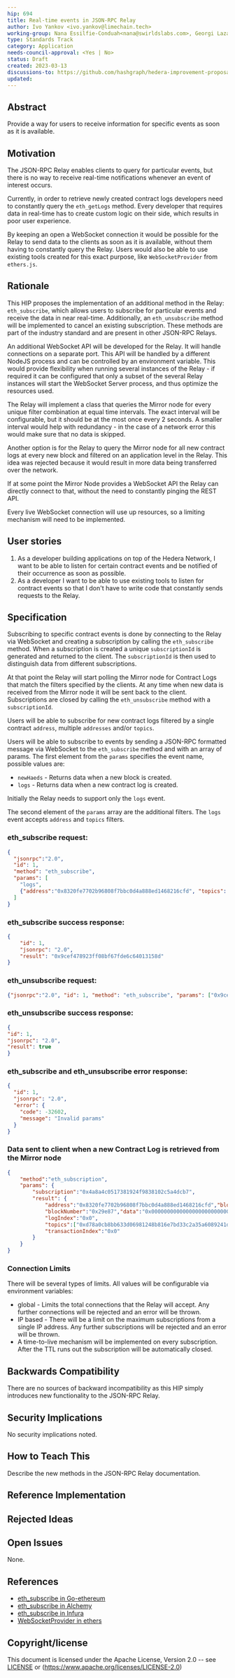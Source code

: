 ```yaml
---
hip: 694
title: Real-time events in JSON-RPC Relay 
author: Ivo Yankov <ivo.yankov@limechain.tech>
working-group: Nana Essilfie-Conduah<nana@swirldslabs.com>, Georgi Lazarov <georgi.lazarov@limechain.tech>, Alfredo Gutierrez <alfredo@swirldslabs.com>, Eric Badiere <eric.badiere@swirldslabs.com>
type: Standards Track
category: Application
needs-council-approval: <Yes | No>
status: Draft
created: 2023-03-13
discussions-to: https://github.com/hashgraph/hedera-improvement-proposal/discussions/695
updated:
---
```


## Abstract

Provide a way for users to receive information for specific events as soon as it is available.

## Motivation

The JSON-RPC Relay enables clients to query for particular events, but there is no way to receive real-time notifications whenever an event of interest occurs.

Currently, in order to retrieve newly created contract logs developers need to constantly query the `eth_getLogs` method. Every developer that requires data in real-time has to create custom logic on their side, which results in poor user experience.

By keeping an open a WebSocket connection it would be possible for the Relay to send data to the clients as soon as it is available, without them having to constantly query the Relay. Users would also be able to use existing tools created for this exact purpose, like `WebSocketProvider` from `ethers.js`.

## Rationale

This HIP proposes the implementation of an additional method in the Relay: `eth_subscribe`,  which allows users to subscribe for particular events and receive the data in near real-time. 
Additionally, an `eth_unsubscribe` method will be implemented to cancel an existing subscription. These methods are part of the industry standard and are present in other JSON-RPC Relays.

An additional WebSocket API will be developed for the Relay. It will handle connections on a separate port. This API will be handled by a different NodeJS process and can be controlled by an environment variable. This would provide flexibility when running several instances of the Relay - if required it can be configured that only a subset of the several Relay instances will start the WebSocket Server process, and thus optimize the resources used.  

The Relay will implement a class that queries the Mirror node for every unique filter combination at equal time intervals. The exact interval will be configurable, but it should be at the most once every 2 seconds. A smaller interval would help with redundancy - in the case of a network error this would make sure that no data is skipped.

Another option is for the Relay to query the Mirror node for all new contract logs at every new block and filtered on an application level in the Relay. This idea was rejected because it would result in more data being transferred over the network.

If at some point the Mirror Node provides a WebSocket API the Relay can directly connect to that, without the need to constantly pinging the REST API.

Every live WebSocket connection will use up resources, so a limiting mechanism will need to be implemented.

## User stories

1. As a developer building applications on top of the Hedera Network, I want to be able to listen for certain contract events and be notified of their occurrence as soon as possible.
2. As a developer I want to be able to use existing tools to listen for contract events so that I don't have to write code that constantly sends requests to the Relay.
  
## Specification

Subscribing to specific contract events is done by connecting to the Relay via WebSocket and creating a subscription by calling the `eth_subscribe` method. When a subscription is created a unique `subscriptionId` is generated and returned to the client. The `subscriptionId` is then used to distinguish data from different subscriptions.

At that point the Relay will start polling the Mirror node for Contract Logs that match the filters specified by the clients. At any time when new data is received from the Mirror node it will be sent back to the client.
Subscriptions are closed by calling the `eth_unsubscribe` method with a `subscriptionId`.

Users will be able to subscribe for new contract logs filtered by a single contract `address`, multiple `addresses` and/or `topics`.

Users will be able to subscribe to events by sending a JSON-RPC formatted message via WebSocket to the `eth_subscribe` method and with an array of params. The first element from the `params` specifies the event name, possible values are:
- `newHaeds` - Returns data when a new block is created.
- `logs` - Returns data when a new contract log is created.

Initially the Relay needs to support only the `logs` event.

The second element of the `params` array are the additional filters. The `logs` event accepts `address` and `topics` filters.

### eth_subscribe request:

```JSON
{
  "jsonrpc":"2.0",
  "id": 1,
  "method": "eth_subscribe",
  "params": [
    "logs",
    {"address":"0x8320fe7702b96808f7bbc0d4a888ed1468216cfd", "topics": ["0xd78a0cb8bb633d06981248b816e7bd33c2a35a6089241d099fa519e361cab902"]}
  ]
}
```

### eth_subscribe success response:

```JSON
{
    "id": 1,
    "jsonrpc": "2.0",
    "result": "0x9cef478923ff08bf67fde6c64013158d"
}
```

### eth_unsubscribe request:

```JSON
{"jsonrpc":"2.0", "id": 1, "method": "eth_subscribe", "params": ["0x9cef478923ff08bf67fde6c64013158d"]}
```

### eth_unsubscribe success response:

```JSON
{
"id": 1,
"jsonrpc": "2.0",
"result": true
}
```

### eth_subscribe and eth_unsubscribe error response:

```JSON
{
  "id": 1,
  "jsonrpc": "2.0",
  "error": {
    "code": -32602,
    "message": "Invalid params"
  }
}
```

### Data sent to client when a new Contract Log is retrieved from the Mirror node

```JSON
{
    "method":"eth_subscription",
    "params": {
        "subscription":"0x4a8a4c0517381924f9838102c5a4dcb7",
        "result": {
            "address":"0x8320fe7702b96808f7bbc0d4a888ed1468216cfd","blockHash":"0x61cdb2a09ab99abf791d474f20c2ea89bf8de2923a2d42bb49944c8c993cbf04",
            "blockNumber":"0x29e87","data":"0x00000000000000000000000000000000000000000000000000000000000000010000000000000000000000000000000000000000000000000000000000000003",
            "logIndex":"0x0",
            "topics":["0xd78a0cb8bb633d06981248b816e7bd33c2a35a6089241d099fa519e361cab902"],"transactionHash":"0xe044554a0a55067caafd07f8020ab9f2af60bdfe337e395ecd84b4877a3d1ab4",
            "transactionIndex":"0x0"
        }
    }
}
```

### Connection Limits

There will be several types of limits. All values will be configurable via environment variables:
- global - Limits the total connections that the Relay will accept. Any further connections will be rejected and an error will be thrown.
- IP based - There will be a limit on the maximum subscriptions from a single IP address. Any further subscriptions will be rejected and an error will be thrown.
- A time-to-live mechanism will be implemented on every subscription. After the TTL runs out the subscription will be automatically closed.

## Backwards Compatibility

There are no sources of backward incompatibility as this HIP simply introduces new functionality to the JSON-RPC Relay.

## Security Implications

No security implications noted.

## How to Teach This

Describe the new methods in the JSON-RPC Relay documentation.

## Reference Implementation

## Rejected Ideas

## Open Issues

None.

## References

- [eth_subscribe in Go-ethereum](https://geth.ethereum.org/docs/interacting-with-geth/rpc/pubsub)
- [eth_subscribe in Alchemy](https://docs.alchemy.com/reference/eth-subscribe)
- [eth_subscribe in Infura](https://docs.infura.io/infura/networks/ethereum/json-rpc-methods/subscription-methods/eth_subscribe)
- [WebSocketProvider in ethers](https://docs.ethers.org/v5/api/providers/other/#WebSocketProvider)

## Copyright/license

This document is licensed under the Apache License, Version 2.0 -- see [LICENSE](../LICENSE) or (https://www.apache.org/licenses/LICENSE-2.0)
